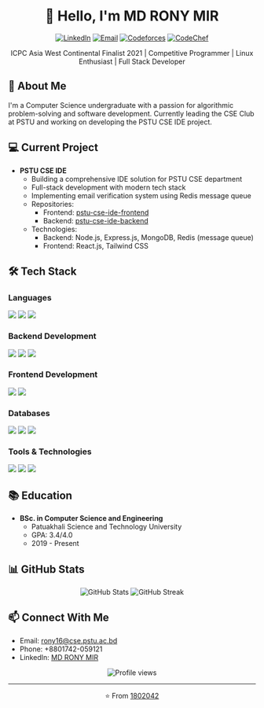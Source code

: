 <h1 align="center">👋 Hello, I'm MD RONY MIR</h1>

<p align="center">
  <a href="https://www.linkedin.com/in/rm1802042"><img src="https://img.shields.io/badge/LinkedIn-0077B5?style=for-the-badge&logo=linkedin&logoColor=white" alt="LinkedIn"/></a>
  <a href="mailto:rony16@cse.pstu.ac.bd"><img src="https://img.shields.io/badge/Email-D14836?style=for-the-badge&logo=gmail&logoColor=white" alt="Email"/></a>
  <a href="https://codeforces.com/profile/1802042"><img src="https://img.shields.io/badge/Codeforces-445f9d?style=for-the-badge&logo=Codeforces&logoColor=white" alt="Codeforces"/></a>
  <a href="https://www.codechef.com/users/dlwlrm4"><img src="https://img.shields.io/badge/CodeChef-5B4638?style=for-the-badge&logo=codechef&logoColor=white" alt="CodeChef"/></a>
</p>

<p align="center">ICPC Asia West Continental Finalist 2021 | Competitive Programmer | Linux Enthusiast | Full Stack Developer</p>

## 🚀 About Me
I'm a Computer Science undergraduate with a passion for algorithmic problem-solving and software development. Currently leading the CSE Club at PSTU and working on developing the PSTU CSE IDE project.

## 💻 Current Project
- **PSTU CSE IDE**
  - Building a comprehensive IDE solution for PSTU CSE department
  - Full-stack development with modern tech stack
  - Implementing email verification system using Redis message queue
  - Repositories:
    - Frontend: [pstu-cse-ide-frontend](https://github.com/1802042/PSTU-CSE-IDE-Frontend)
    - Backend: [pstu-cse-ide-backend](https://github.com/1802042/PSTU-CSE-IDE-Backend)
  - Technologies:
    - Backend: Node.js, Express.js, MongoDB, Redis (message queue)
    - Frontend: React.js, Tailwind CSS

## 🛠️ Tech Stack

### Languages
<p align="left">
  <img src="https://img.shields.io/badge/C%2B%2B-00599C?style=for-the-badge&logo=c%2B%2B&logoColor=white"/>
  <img src="https://img.shields.io/badge/JavaScript-F7DF1E?style=for-the-badge&logo=javascript&logoColor=black"/>
  <img src="https://img.shields.io/badge/Python-3776AB?style=for-the-badge&logo=python&logoColor=white"/>
</p>

### Backend Development
<p align="left">
  <img src="https://img.shields.io/badge/Node.js-339933?style=for-the-badge&logo=nodedotjs&logoColor=white"/>
  <img src="https://img.shields.io/badge/Express.js-000000?style=for-the-badge&logo=express&logoColor=white"/>
  <img src="https://img.shields.io/badge/Redis-DC382D?style=for-the-badge&logo=redis&logoColor=white"/>
</p>

### Frontend Development
<p align="left">
  <img src="https://img.shields.io/badge/React-20232A?style=for-the-badge&logo=react&logoColor=61DAFB"/>
  <img src="https://img.shields.io/badge/Tailwind_CSS-38B2AC?style=for-the-badge&logo=tailwind-css&logoColor=white"/>
</p>

### Databases
<p align="left">
  <img src="https://img.shields.io/badge/MongoDB-4EA94B?style=for-the-badge&logo=mongodb&logoColor=white"/>
  <img src="https://img.shields.io/badge/PostgreSQL-316192?style=for-the-badge&logo=postgresql&logoColor=white"/>
  <img src="https://img.shields.io/badge/MySQL-005C84?style=for-the-badge&logo=mysql&logoColor=white"/>
</p>

### Tools & Technologies
<p align="left">
  <img src="https://img.shields.io/badge/Git-F05032?style=for-the-badge&logo=git&logoColor=white"/>
  <img src="https://img.shields.io/badge/Docker-2CA5E0?style=for-the-badge&logo=docker&logoColor=white"/>
  <img src="https://img.shields.io/badge/Linux-FCC624?style=for-the-badge&logo=linux&logoColor=black"/>
</p>

## 📚 Education
- **BSc. in Computer Science and Engineering**
  - Patuakhali Science and Technology University
  - GPA: 3.4/4.0
  - 2019 - Present

## 📊 GitHub Stats

<p align="center">
  <img src="https://github-readme-stats.vercel.app/api?username=1802042&show_icons=true&theme=radical" alt="GitHub Stats"/>
  <img src="https://github-readme-streak-stats.herokuapp.com/?user=1802042&theme=radical" alt="GitHub Streak"/>
</p>

## 📫 Connect With Me
- Email: rony16@cse.pstu.ac.bd
- Phone: +8801742-059121
- LinkedIn: [MD RONY MIR](https://www.linkedin.com/in/rm1802042)

<p align="center">
  <img src="https://komarev.com/ghpvc/?username=1802042&label=Profile%20views&color=0e75b6&style=flat" alt="Profile views"/>
</p>

---
<p align="center">⭐️ From <a href="https://github.com/1802042">1802042</a></p>
